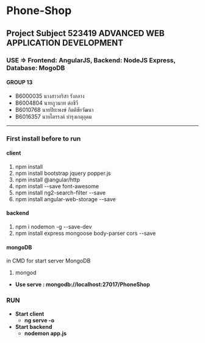 # Phone-Shop
##  Project Subject 523419	ADVANCED WEB APPLICATION DEVELOPMENT
### USE => Frontend: AngularJS, Backend: NodeJS Express, Database: MogoDB
#### GROUP 13
* B6000035	นางสาวอริสา รังกลาง
* B6004804	นายภูวนาท ต่อชีวี
* B6010768	นายปิยะพงษ์ กิตติชัยวัฒนา
* B6016357	นายไตรรงค์ บำรุงเกตุอุดม

****
### First install before to run
#### client
1. npm install
2. npm install bootstrap jquery popper.js
3. npm install @angular/http
4. npm install --save font-awesome
5. npm install ng2-search-filter --save
6. npm install angular-web-storage --save

#### backend
1. npm i nodemon -g --save-dev
2. npm install express mongoose body-parser cors --save

#### mongoDB
in CMD for start server MongoDB
1. mongod 
* **Use serve : mongodb://localhost:27017/PhoneShop** 

### RUN
* **Start client**
  * **ng serve -o**
* **Start backend**
  * **nodemon app.js**

